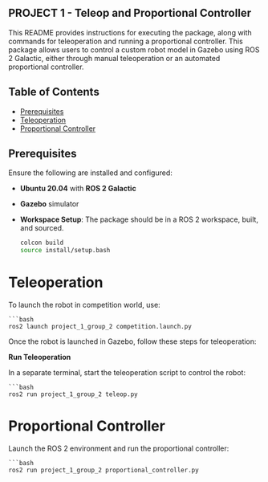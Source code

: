 ## PROJECT 1 - Teleop and Proportional Controller

This README provides instructions for executing the package, along with commands for teleoperation and running a proportional controller. This package allows users to control a custom robot model in Gazebo using ROS 2 Galactic, either through manual teleoperation or an automated proportional controller.

## Table of Contents

- [Prerequisites](#prerequisites)
- [Teleoperation](#teleoperation)
- [Proportional Controller](#proportional-controller)


## Prerequisites

Ensure the following are installed and configured:

- **Ubuntu 20.04** with **ROS 2 Galactic**
- **Gazebo** simulator
- **Workspace Setup**: The package should be in a ROS 2 workspace, built, and sourced.

   ```bash
   colcon build
   source install/setup.bash

# Teleoperation

To launch the robot in competition world, use:

    ```bash
    ros2 launch project_1_group_2 competition.launch.py


Once the robot is launched in Gazebo, follow these steps for teleoperation:

**Run Teleoperation**

In a separate terminal, start the teleoperation script to control the robot:


    ```bash
    ros2 run project_1_group_2 teleop.py

# Proportional Controller

Launch the ROS 2 environment and run the proportional controller:

    ```bash
    ros2 run project_1_group_2 proportional_controller.py

